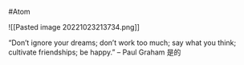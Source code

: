 #Atom

![[Pasted image 20221023213734.png]]


“Don’t ignore your dreams; don’t work too much; say what you think; cultivate friendships; be happy.”
– Paul Graham 是的